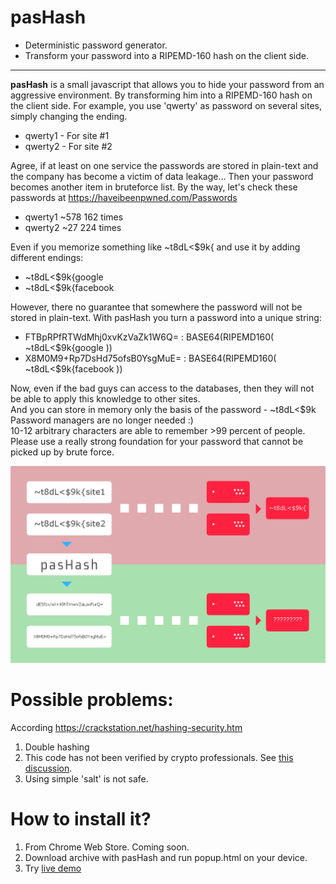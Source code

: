 # pasHash
- Deterministic password generator.
- Transform your password into a RIPEMD-160 hash on the client side.
--------------------------------------------------------------------------------------------------------------------------------------

<b>pasHash</b> is a small javascript that allows you to hide your password from an aggressive environment.
By transforming him into a RIPEMD-160 hash on the client side.
For example, you use 'qwerty' as password on several sites, simply changing the ending.

- qwerty1 - For site #1
- qwerty2 - For site #2

Agree, if at least on one service the passwords are stored in plain-text and the company has become a victim of data leakage...
Then your password becomes another item in bruteforce list.
By the way, let's check these passwords at <a href="https://haveibeenpwned.com/Passwords">https://haveibeenpwned.com/Passwords</a>

- qwerty1 ~578 162 times
- qwerty2 ~27 224 times

Even if you memorize something like ~t8dL<$9k{ and use it by adding different endings:

- ~t8dL<$9k{google
- ~t8dL<$9k{facebook

However, there no guarantee that somewhere the password will not be stored in plain-text.
With pasHash you turn a password into a unique string:
- FTBpRPfRTWdMhj0xvKzVaZk1W6Q= : BASE64(RIPEMD160( ~t8dL<$9k{google ))
- X8M0M9+Rp7DsHd75ofsB0YsgMuE= : BASE64(RIPEMD160( ~t8dL<$9k{facebook ))

Now, even if the bad guys can access to the databases, then they will not be able to apply this knowledge to other sites.<br>
And you can store in memory only the basis of the password - ~t8dL<$9k<br>
Password managers are no longer needed :)<br>
10-12 arbitrary characters are able to remember >99 percent of people.<br>
Please use a really strong foundation for your password that cannot be picked up by brute force.<br>

<img src="image1.jpg">

# Possible problems:

According <a href="https://crackstation.net/hashing-security.htm">https://crackstation.net/hashing-security.htm</a>

1) Double hashing
2) This code has not been verified by crypto professionals. See <a href="https://www.reddit.com/r/crypto/comments/a8casj/lets_use_hashes_of_passwords_instead_of_passwords/">this discussion</a>.
3) Using simple 'salt' is not safe.

# How to install it?

1) From Chrome Web Store. Coming soon.
2) Download archive with pasHash and run popup.html on your device.
3) Try <a href="https://0x1235.github.io/pasHash/extension/popup.html">live demo</a>

